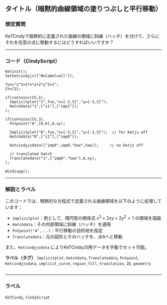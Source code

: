 ## タイトル（暗黙的曲線領域の塗りつぶしと平行移動）

### 想定質問

KeTCindyで暗黙的に定義された曲線の領域に斜線（ハッチ）を付けて、さらにそれを任意の点に移動するにはどうすればいいですか？

---

### コード（CindyScript）

```cindy
Ketinit();
Setketcindyjs(["Nolabel=all"]);

fun="x^2+2*x*y+2*y^2=1";
Ch=[3];

if(contains(Ch,1),
  Implicitplot("1",fun,"x=[-3,3]","y=[-3,3]");
  Hatchdata("1",["i1"],["imp1"]);
);

if(contains(Ch,3),
  Putpoint("A",[0,0],A.xy);

  Implicitplot("0",fun,"x=[-3,3]","y=[-3,3]");  // for Ketjs off
  Hatchdata("0",["i1"],["imp0"]);

  Ketcindyjsdata(["imp0",imp0,"hao",hao]);     // no ketjs off

  // translated hatch
  Translatedata("1",["imp0","hao"],A.xy);
);

Windispg();
````

---

### 解説とラベル

このコードでは、暗黙的な方程式で定義される曲線領域を以下のように処理しています：

* `Implicitplot`：例として、楕円型の関係式 $x^2 + 2xy + 2y^2 = 1$ の領域を描画
* `Hatchdata`：その内部領域に斜線（ハッチ）を適用
* `Putpoint("A",...)`：平行移動の目的地を指定
* `Translatedata`：元の図形とそのハッチを、点Aへと移動

また、`Ketcindyjsdata` によりKeTCindyJS用データを手動でセット可能。

**ラベル（タグ）**
`Implicitplot`, `Hatchdata`, `Translatedata`, `Putpoint`, `Ketcindyjsdata`, `implicit_curve`, `region_fill`, `translation`, `2D`, `geometry`

```
```


---

### ラベル

`KeTCindy`, `CindyScript`
